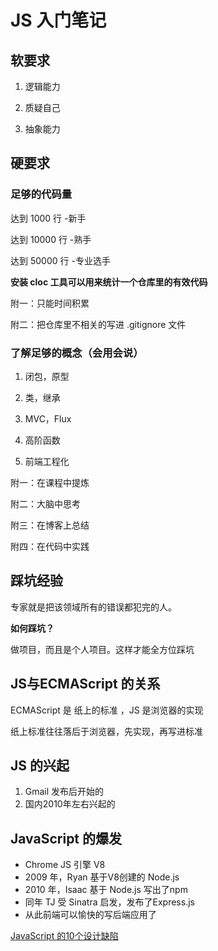 # JS 入门笔记

## 软要求

1. 逻辑能力

2. 质疑自己

3. 抽象能力

## 硬要求

### 足够的代码量

达到 1000 行 -新手

达到 10000 行 -熟手

达到 50000 行 -专业选手

**安装 cloc 工具可以用来统计一个仓库里的有效代码**

附一：只能时间积累

附二：把仓库里不相关的写进 .gitignore 文件

### 了解足够的概念（会用会说）

1. 闭包，原型

2. 类，继承

3. MVC，Flux

4. 高阶函数

5. 前端工程化

附一：在课程中提炼

附二：大脑中思考

附三：在博客上总结

附四：在代码中实践

## 踩坑经验

专家就是把该领域所有的错误都犯完的人。

**如何踩坑？**

做项目，而且是个人项目。这样才能全方位踩坑

## JS与ECMAScript 的关系

ECMAScript 是 纸上的标准 ，JS  是浏览器的实现

纸上标准往往落后于浏览器，先实现，再写进标准



## JS 的兴起

1. Gmail 发布后开始的
2. 国内2010年左右兴起的

## JavaScript 的爆发

* Chrome JS 引擎 V8
* 2009 年，Ryan 基于V8创建的 Node.js
* 2010 年，Isaac 基于 Node.js 写出了npm
* 同年 TJ 受 Sinatra 启发，发布了Express.js
* 从此前端可以愉快的写后端应用了

[JavaScript 的10个设计缺陷](http://www.ruanyifeng.com/blog/2011/06/10_design_defects_in_javascript.html)